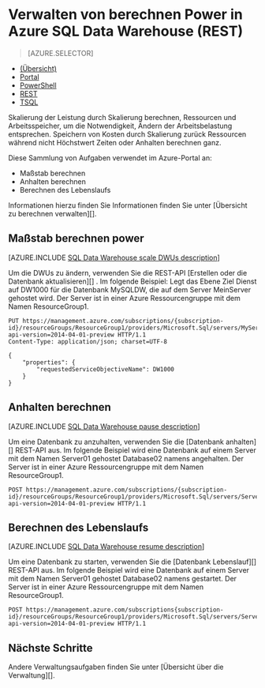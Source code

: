 <properties
   pageTitle="Verwalten von berechnen Power in Azure SQL Data Warehouse (REST) | Microsoft Azure"
   description="PowerShell-Aufgaben zum Verwalten von Power zu berechnen. Maßstab berechnen Ressourcen durch DWUs anpassen. Oder anhalten und fortsetzen Ressourcen zum Speichern von Kosten zu berechnen."
   services="sql-data-warehouse"
   documentationCenter="NA"
   authors="barbkess"
   manager="barbkess"
   editor=""/>

<tags
   ms.service="sql-data-warehouse"
   ms.devlang="NA"
   ms.topic="article"
   ms.tgt_pltfrm="NA"
   ms.workload="data-services"
   ms.date="08/08/2016"
   ms.author="barbkess;sonyama"/>

# <a name="manage-compute-power-in-azure-sql-data-warehouse-rest"></a>Verwalten von berechnen Power in Azure SQL Data Warehouse (REST)

> [AZURE.SELECTOR]
- [(Übersicht)](sql-data-warehouse-manage-compute-overview.md)
- [Portal](sql-data-warehouse-manage-compute-portal.md)
- [PowerShell](sql-data-warehouse-manage-compute-powershell.md)
- [REST](sql-data-warehouse-manage-compute-rest-api.md)
- [TSQL](sql-data-warehouse-manage-compute-tsql.md)


Skalierung der Leistung durch Skalierung berechnen, Ressourcen und Arbeitsspeicher, um die Notwendigkeit, Ändern der Arbeitsbelastung entsprechen. Speichern von Kosten durch Skalierung zurück Ressourcen während nicht Höchstwert Zeiten oder Anhalten berechnen ganz. 

Diese Sammlung von Aufgaben verwendet im Azure-Portal an:

- Maßstab berechnen
- Anhalten berechnen
- Berechnen des Lebenslaufs

Informationen hierzu finden Sie Informationen finden Sie unter [Übersicht zu berechnen verwalten][].

<a name="scale-performance-bk"></a>
<a name="scale-compute-bk"></a>

## <a name="scale-compute-power"></a>Maßstab berechnen power

[AZURE.INCLUDE [SQL Data Warehouse scale DWUs description](../../includes/sql-data-warehouse-scale-dwus-description.md)]

Um die DWUs zu ändern, verwenden Sie die REST-API [Erstellen oder die Datenbank aktualisieren][] . Im folgende Beispiel: Legt das Ebene Ziel Dienst auf DW1000 für die Datenbank MySQLDW, die auf dem Server MeinServer gehostet wird. Der Server ist in einer Azure Ressourcengruppe mit dem Namen ResourceGroup1.

```
PUT https://management.azure.com/subscriptions/{subscription-id}/resourceGroups/ResourceGroup1/providers/Microsoft.Sql/servers/MyServer/databases/MySQLDW?api-version=2014-04-01-preview HTTP/1.1
Content-Type: application/json; charset=UTF-8

{
    "properties": {
        "requestedServiceObjectiveName": DW1000
    }
}
```

<a name="pause-compute-bk"></a>

## <a name="pause-compute"></a>Anhalten berechnen

[AZURE.INCLUDE [SQL Data Warehouse pause description](../../includes/sql-data-warehouse-pause-description.md)]

Um eine Datenbank zu anzuhalten, verwenden Sie die [Datenbank anhalten][] REST-API aus. Im folgende Beispiel wird eine Datenbank auf einem Server mit dem Namen Server01 gehostet Database02 namens angehalten. Der Server ist in einer Azure Ressourcengruppe mit dem Namen ResourceGroup1.

```
POST https://management.azure.com/subscriptions/{subscription-id}/resourceGroups/ResourceGroup1/providers/Microsoft.Sql/servers/Server01/databases/Database02/pause?api-version=2014-04-01-preview HTTP/1.1
```

<a name="resume-compute-bk"></a>

## <a name="resume-compute"></a>Berechnen des Lebenslaufs

[AZURE.INCLUDE [SQL Data Warehouse resume description](../../includes/sql-data-warehouse-resume-description.md)]

Um eine Datenbank zu starten, verwenden Sie die [Datenbank Lebenslauf][] REST-API aus. Im folgende Beispiel wird eine Datenbank auf einem Server mit dem Namen Server01 gehostet Database02 namens gestartet. Der Server ist in einer Azure Ressourcengruppe mit dem Namen ResourceGroup1. 

```
POST https://management.azure.com/subscriptions{subscription-id}/resourceGroups/ResourceGroup1/providers/Microsoft.Sql/servers/Server01/databases/Database02/resume?api-version=2014-04-01-preview HTTP/1.1
```

<a name="next-steps-bk"></a>

## <a name="next-steps"></a>Nächste Schritte

Andere Verwaltungsaufgaben finden Sie unter [Übersicht über die Verwaltung][].

<!--Image references-->

<!--Article references-->
[Verwaltung (Übersicht)]: ./sql-data-warehouse-overview-manage.md
[Verwalten von berechnen (Übersicht)]: ./sql-data-warehouse-manage-compute-overview.md

<!--MSDN references-->
[Anhalten-Datenbank]: https://msdn.microsoft.com/library/azure/mt718817.aspx
[Lebenslauf-Datenbank]: https://msdn.microsoft.com/library/azure/mt718820.aspx
[Erstellen oder aktualisieren Sie die Datenbank]: https://msdn.microsoft.com/library/azure/mt163685.aspx

<!--Other Web references-->

[Azure portal]: http://portal.azure.com/
